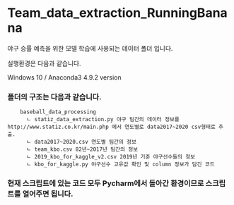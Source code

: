 # Team_data_extraction_RunningBanana

야구 승률 예측을 위한 모델 학습에 사용되는 데이터 폴더 입니다.

실행환경은 다음과 같습니다.

Windows 10 / Anaconda3 4.9.2 version 


### 폴더의 구조는 다음과 같습니다.
```
    baseball_data_processing
      ㄴ statiz_data_extraction.py 야구 팀간의 데이터 정보를 http://www.statiz.co.kr/main.php 에서 연도별로 data2017~2020 csv형태로 추출.
      ㄴ data2017~2020.csv 연도별 팀간의 정보
      ㄴ team_kbo.csv 82년~2017년 팀간의 정보
      ㄴ 2019_kbo_for_kaggle_v2.csv 2019년 기준 야구선수들의 정보
      ㄴ kbo_for_kaggle.py 야구선수 고유값 확인 및 column 정보가 담긴 코드
```              
 
 
### 현재 스크립트에 있는 코드 모두 Pycharm에서 돌아간 환경이므로 스크립트를 열어주면 됩니다.

